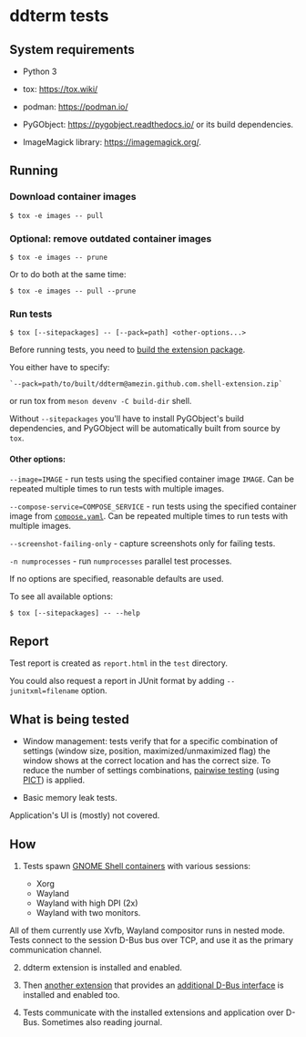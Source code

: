# ddterm tests

## System requirements

* Python 3

* tox: <https://tox.wiki/>

* podman: <https://podman.io/>

* PyGObject: <https://pygobject.readthedocs.io/> or its build dependencies.

* ImageMagick library: <https://imagemagick.org/>.

## Running

### Download container images

    $ tox -e images -- pull

### Optional: remove outdated container images

    $ tox -e images -- prune

Or to do both at the same time:

    $ tox -e images -- pull --prune

### Run tests

    $ tox [--sitepackages] -- [--pack=path] <other-options...>

Before running tests, you need to [build the extension package](/docs/BUILD.md).

You either have to specify:

    `--pack=path/to/built/ddterm@amezin.github.com.shell-extension.zip`

or run tox from `meson devenv -C build-dir` shell.

Without `--sitepackages` you'll have to install PyGObject's build dependencies,
and PyGObject will be automatically built from source by `tox`.

#### Other options:

`--image=IMAGE` - run tests using the specified container image `IMAGE`. Can
be repeated multiple times to run tests with multiple images.

`--compose-service=COMPOSE_SERVICE` - run tests using the specified container
image from [`compose.yaml`]. Can be repeated multiple times to run tests
with multiple images.

`--screenshot-failing-only` - capture screenshots only for failing tests.

`-n numprocesses` - run `numprocesses` parallel test processes.

If no options are specified, reasonable defaults are used.

To see all available options:

    $ tox [--sitepackages] -- --help

## Report

Test report is created as `report.html` in the `test` directory.

You could also request a report in JUnit format by adding
`--junitxml=filename` option.

## What is being tested

* Window management: tests verify that for a specific combination of settings
(window size, position, maximized/unmaximized flag) the window shows at the
correct location and has the correct size. To reduce the number of settings
combinations, [pairwise testing] (using [PICT]) is applied.

* Basic memory leak tests.

Application's UI is (mostly) not covered.

## How

1. Tests spawn [GNOME Shell containers] with various sessions:

    * Xorg
    * Wayland
    * Wayland with high DPI (2x)
    * Wayland with two monitors.

All of them currently use Xvfb, Wayland compositor runs in nested mode. Tests
connect to the session D-Bus bus over TCP, and use it as the primary
communication channel.

2. ddterm extension is installed and enabled.

3. Then [another extension](/test/extension/extension.js) that provides an
[additional D-Bus interface](/test/extension/com.github.amezin.ddterm.ExtensionTest.xml)
is installed and enabled too.

4. Tests communicate with the installed extensions and application over D-Bus.
Sometimes also reading journal.

[pairwise testing]: https://www.pairwise.org/
[PICT]: https://github.com/microsoft/pict
[GNOME Shell containers]: https://github.com/ddterm/gnome-shell-pod
[`compose.yaml`]: /test/compose.yaml
